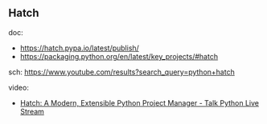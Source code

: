 ## Hatch
doc:
- https://hatch.pypa.io/latest/publish/
- https://packaging.python.org/en/latest/key_projects/#hatch

sch: https://www.youtube.com/results?search_query=python+hatch

video:
- [Hatch: A Modern, Extensible Python Project Manager - Talk Python Live Stream](https://youtu.be/gcgMyRfE8a4)
